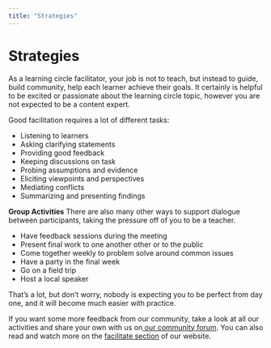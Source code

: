 ```yaml
---
title: "Strategies"
---
```

# Strategies

As a learning circle facilitator, your job is not to teach, but instead to guide, build community, help each learner achieve their goals. It certainly is helpful to be excited or passionate about the learning circle topic, however you are not expected to be a content expert.

Good facilitation requires a lot of different tasks:
- Listening to learners
- Asking clarifying statements
- Providing good feedback
- Keeping discussions on task
- Probing assumptions and evidence
- Eliciting viewpoints and perspectives
- Mediating conflicts
- Summarizing and presenting findings

**Group Activities**
There are also many other ways to support dialogue between participants, taking the pressure off of you to be a teacher.
- Have feedback sessions during the meeting
- Present final work to one another other or to the public
- Come together weekly to problem solve around common issues
- Have a party in the final week
- Go on a field trip
- Host a local speaker

That’s a lot, but don’t worry, nobody is expecting you to be perfect from day one, and it will become much easier with practice.

If you want some more feedback from our community, take a look at all our activities and share your own with us on[ our community forum](https://community.p2pu.org/tags/activity.). You can also read and watch more on the [facilitate section](https://www.p2pu.org/en/facilitate/#facilitation) of our website.

